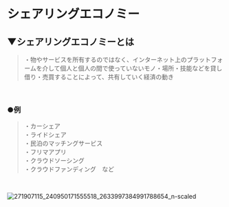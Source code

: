 # シェアリングエコノミー

## ▼シェアリングエコノミーとは
>・物やサービスを所有するのではなく、インターネット上のプラットフォームを介して個人と個人の間で使っていないモノ・場所・技能などを貸し借り・売買することによって、共有していく経済の動き<br>
<br>

### ●例
>・カーシェア<br>
>・ライドシェア<br>
>・民泊のマッチングサービス<br>
>・フリマアプリ<br>
>・クラウドソーシング<br>
>・クラウドファンディング　など<br>
<br>

![271907115_240950171555518_2633997384991788654_n-scaled](https://user-images.githubusercontent.com/81621944/231199915-41d6080c-43fc-4645-aa4e-265084c3729c.jpg)<br>
<br>
